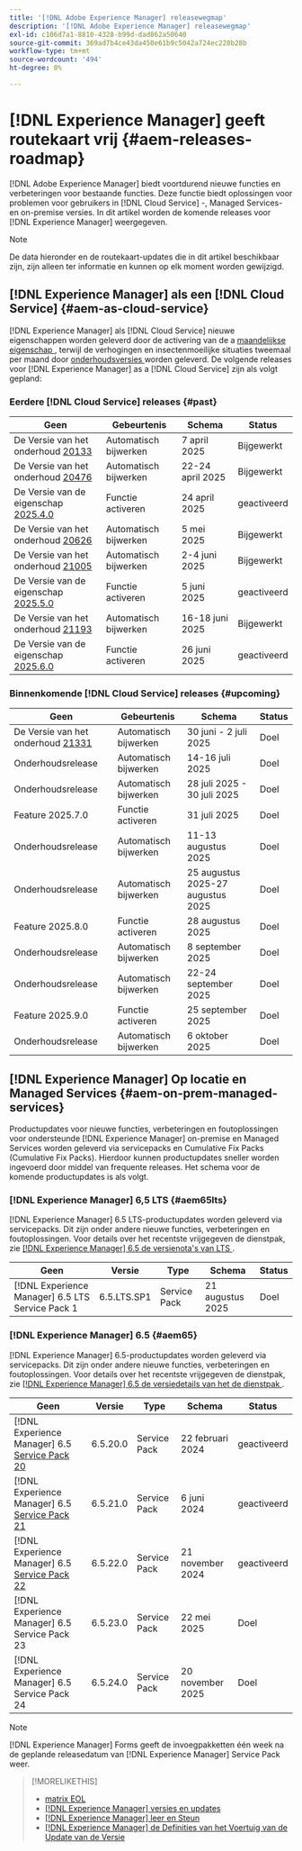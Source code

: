 ```yaml
---
title: '[!DNL Adobe Experience Manager] releasewegmap'
description: '[!DNL Adobe Experience Manager] releasewegmap'
exl-id: c106d7a1-8810-4328-b99d-dad862a50640
source-git-commit: 369ad7b4ce43da450e61b9c5042a724ec228b28b
workflow-type: tm+mt
source-wordcount: '494'
ht-degree: 0%

---
```



# [!DNL Experience Manager] geeft routekaart vrij {#aem-releases-roadmap}

[!DNL Adobe Experience Manager] biedt voortdurend nieuwe functies en verbeteringen voor bestaande functies. Deze functie biedt oplossingen voor problemen voor gebruikers in [!DNL Cloud Service] -, Managed Services- en on-premise versies. In dit artikel worden de komende releases voor [!DNL Experience Manager] weergegeven.

>[!NOTE]
>
>De data hieronder en de routekaart-updates die in dit artikel beschikbaar zijn, zijn alleen ter informatie en kunnen op elk moment worden gewijzigd.

## [!DNL Experience Manager] als een [!DNL Cloud Service] {#aem-as-cloud-service}

[!DNL Experience Manager] als [!DNL Cloud Service] nieuwe eigenschappen worden geleverd door de activering van de a [ maandelijkse eigenschap ](https://experienceleague.adobe.com/nl/docs/experience-manager-cloud-service/content/release-notes/release-notes/release-notes-current), terwijl de verhogingen en insectenmoeilijke situaties tweemaal per maand door [ onderhoudsversies ](https://experienceleague.adobe.com/nl/docs/experience-manager-cloud-service/content/release-notes/maintenance/latest) worden geleverd.
De volgende releases voor [!DNL Experience Manager] as a [!DNL Cloud Service] zijn als volgt gepland:

### Eerdere [!DNL Cloud Service] releases {#past}

| Geen | Gebeurtenis | Schema | Status |
|---|---|---|---|
| De Versie van het onderhoud [ 20133 ](https://experienceleague.adobe.com/nl/docs/experience-manager-cloud-service/content/release-notes/maintenance/2025/2025-4-0#20133) | Automatisch bijwerken | 7 april 2025 | Bijgewerkt |
| De Versie van het onderhoud [ 20476 ](https://experienceleague.adobe.com/nl/docs/experience-manager-cloud-service/content/release-notes/maintenance/2025/2025-4-0#20476) | Automatisch bijwerken | 22-24 april 2025 | Bijgewerkt |
| De Versie van de eigenschap [ 2025.4.0 ](https://experienceleague.adobe.com/nl/docs/experience-manager-cloud-service/content/release-notes/release-notes/2025/release-notes-2025-4-0) | Functie activeren | 24 april 2025 | geactiveerd |
| De Versie van het onderhoud [ 20626 ](https://experienceleague.adobe.com/nl/docs/experience-manager-cloud-service/content/release-notes/maintenance/2025/2025-5-0#20626) | Automatisch bijwerken | 5 mei 2025 | Bijgewerkt |
| De Versie van het onderhoud [ 21005 ](https://experienceleague.adobe.com/nl/docs/experience-manager-cloud-service/content/release-notes/maintenance/2025/2025-5-0#21005) | Automatisch bijwerken | 2-4 juni 2025 | Bijgewerkt |
| De Versie van de eigenschap [ 2025.5.0 ](https://experienceleague.adobe.com/nl/docs/experience-manager-cloud-service/content/release-notes/release-notes/2025/release-notes-2025-5-0) | Functie activeren | 5 juni 2025 | geactiveerd |
| De Versie van het onderhoud [ 21193 ](https://experienceleague.adobe.com/nl/docs/experience-manager-cloud-service/content/release-notes/maintenance/2025/2025-6-0) | Automatisch bijwerken | 16-18 juni 2025 | Bijgewerkt |
| De Versie van de eigenschap [ 2025.6.0 ](https://experienceleague.adobe.com/nl/docs/experience-manager-cloud-service/content/release-notes/release-notes/release-notes-current) | Functie activeren | 26 juni 2025 | geactiveerd |

### Binnenkomende [!DNL Cloud Service] releases {#upcoming}

| Geen | Gebeurtenis | Schema | Status |
|---|---|---|---|
| De Versie van het onderhoud [ 21331 ](https://experienceleague.adobe.com/nl/docs/experience-manager-cloud-service/content/release-notes/maintenance/latest) | Automatisch bijwerken | 30 juni - 2 juli 2025 | Doel |
| Onderhoudsrelease | Automatisch bijwerken | 14-16 juli 2025 | Doel |
| Onderhoudsrelease | Automatisch bijwerken | 28 juli 2025 - 30 juli 2025 | Doel |
| Feature 2025.7.0 | Functie activeren | 31 juli 2025 | Doel |
| Onderhoudsrelease | Automatisch bijwerken | 11-13 augustus 2025 | Doel |
| Onderhoudsrelease | Automatisch bijwerken | 25 augustus 2025-27 augustus 2025 | Doel |
| Feature 2025.8.0 | Functie activeren | 28 augustus 2025 | Doel |
| Onderhoudsrelease | Automatisch bijwerken | 8 september 2025 | Doel |
| Onderhoudsrelease | Automatisch bijwerken | 22-24 september 2025 | Doel |
| Feature 2025.9.0 | Functie activeren | 25 september 2025 | Doel |
| Onderhoudsrelease | Automatisch bijwerken | 6 oktober 2025 | Doel |

## [!DNL Experience Manager] Op locatie en Managed Services {#aem-on-prem-managed-services}

Productupdates voor nieuwe functies, verbeteringen en foutoplossingen voor ondersteunde [!DNL Experience Manager] on-premise en Managed Services worden geleverd via servicepacks en Cumulative Fix Packs (Cumulative Fix Packs). Hierdoor kunnen productupdates sneller worden ingevoerd door middel van frequente releases. Het schema voor de komende productupdates is als volgt.

### [!DNL Experience Manager] 6,5 LTS {#aem65lts}

[!DNL Experience Manager] 6.5 LTS-productupdates worden geleverd via servicepacks. Dit zijn onder andere nieuwe functies, verbeteringen en foutoplossingen. Voor details over het recentste vrijgegeven de dienstpak, zie [[!DNL Experience Manager]  6.5 de versienota&#39;s van LTS ](https://experienceleague.adobe.com/nl/docs/experience-manager-65-lts/content/release-notes/release-notes).

| Geen | Versie | Type | Schema | Status |
|---|---|---|---|---|
| [!DNL Experience Manager] 6.5 LTS Service Pack 1 | 6.5.LTS.SP1 | Service Pack | 21 augustus 2025 | Doel |

### [!DNL Experience Manager] 6.5 {#aem65}

[!DNL Experience Manager] 6.5-productupdates worden geleverd via servicepacks. Dit zijn onder andere nieuwe functies, verbeteringen en foutoplossingen. Voor details over het recentste vrijgegeven de dienstpak, zie [[!DNL Experience Manager]  6.5 de versiedetails van het de dienstpak ](https://experienceleague.adobe.com/nl/docs/experience-manager-65/content/release-notes/release-notes).

| Geen | Versie | Type | Schema | Status |
|---|---|---|---|---|
| [!DNL Experience Manager] 6.5 [ Service Pack 20 ](https://experienceleague.adobe.com/nl/docs/experience-manager-65/content/release-notes/service-pack/6-5-20) | 6.5.20.0 | Service Pack | 22 februari 2024 | geactiveerd |
| [!DNL Experience Manager] 6.5 [ Service Pack 21 ](https://experienceleague.adobe.com/nl/docs/experience-manager-65/content/release-notes/service-pack/6-5-21) | 6.5.21.0 | Service Pack | 6 juni 2024 | geactiveerd |
| [!DNL Experience Manager] 6.5 [ Service Pack 22 ](https://experienceleague.adobe.com/nl/docs/experience-manager-65/content/release-notes/release-notes) | 6.5.22.0 | Service Pack | 21 november 2024 | geactiveerd |
| [!DNL Experience Manager] 6.5 Service Pack 23 | 6.5.23.0 | Service Pack | 22 mei 2025 | Doel |
| [!DNL Experience Manager] 6.5 Service Pack 24 | 6.5.24.0 | Service Pack | 20 november 2025 | Doel |

>[!NOTE]
>
>[!DNL Experience Manager] Forms geeft de invoegpakketten één week na de geplande releasedatum van [!DNL Experience Manager] Service Pack weer.

>[!MORELIKETHIS]
>
>* [ matrix EOL ](https://helpx.adobe.com/nl/support/programs/eol-matrix.html)
>* [[!DNL Experience Manager]  versies en updates ](https://experienceleague.adobe.com/nl/docs/experience-manager-release-information/aem-release-updates/aem-releases-updates)
>* [[!DNL Experience Manager]  leer en Steun ](https://experienceleague.adobe.com/nl/docs/experience-manager-cloud-service)
>* [[!DNL Experience Manager]  de Definities van het Voertuig van de Update van de Versie ](/help/using/update-release-vehicle-definitions.md)
